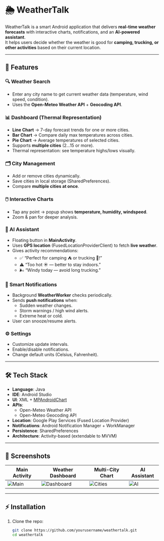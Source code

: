 # 🌦️ WeatherTalk

WeatherTalk is a smart Android application that delivers **real-time weather forecasts** with interactive charts, notifications, and an **AI-powered assistant**.  
It helps users decide whether the weather is good for **camping, trucking, or other activities** based on their current location.

---

## 🚀 Features

### 🔍 Weather Search
- Enter any city name to get current weather data (temperature, wind speed, condition).
- Uses the **Open-Meteo Weather API** + **Geocoding API**.

### 📊 Dashboard (Thermal Representation)
- **Line Chart** → 7-day forecast trends for one or more cities.
- **Bar Chart** → Compare daily max temperatures across cities.
- **Pie Chart** → Average temperatures of selected cities.
- Supports **multiple cities** (2…15 or more).
- Thermal representation: see temperature highs/lows visually.

### 🗂️ City Management
- Add or remove cities dynamically.
- Save cities in local storage (SharedPreferences).
- Compare **multiple cities at once**.

### 🖱️ Interactive Charts
- Tap any point → popup shows **temperature, humidity, windspeed**.
- Zoom & pan for deeper analysis.

### 📡 AI Assistant
- Floating button in **MainActivity**.
- Uses **GPS location** (FusedLocationProviderClient) to fetch **live weather**.
- Gives activity recommendations:
  - ✅ “Perfect for camping ⛺ or trucking 🚚!”
  - ⚠️ “Too hot ☀️ — better to stay indoors.”
  - 🌬️ “Windy today — avoid long trucking.”

### 🔔 Smart Notifications
- Background **WeatherWorker** checks periodically.
- Sends **push notifications** when:
  - Sudden weather changes.
  - Storm warnings / high wind alerts.
  - Extreme heat or cold.
- User can snooze/resume alerts.

### ⚙️ Settings
- Customize update intervals.
- Enable/disable notifications.
- Change default units (Celsius, Fahrenheit).

---

## 🛠️ Tech Stack

- **Language**: Java
- **IDE**: Android Studio
- **UI**: XML + [MPAndroidChart](https://github.com/PhilJay/MPAndroidChart)
- **APIs**:
  - Open-Meteo Weather API
  - Open-Meteo Geocoding API
- **Location**: Google Play Services (Fused Location Provider)
- **Notifications**: Android Notification Manager + WorkManager
- **Persistence**: SharedPreferences
- **Architecture**: Activity-based (extendable to MVVM)

---

## 📱 Screenshots

| Main Activity | Weather Dashboard | Multi-City Chart | AI Assistant |
|---------------|------------------|------------------|--------------|
| ![Main](screenshots/main.png) | ![Dashboard](screenshots/dashboard.png) | ![Cities](screenshots/multi.png) | ![AI](screenshots/ai.png) |

---

## ⚡ Installation

1. Clone the repo:
   ```bash
   git clone https://github.com/yourusername/weathertalk.git
   cd weathertalk
